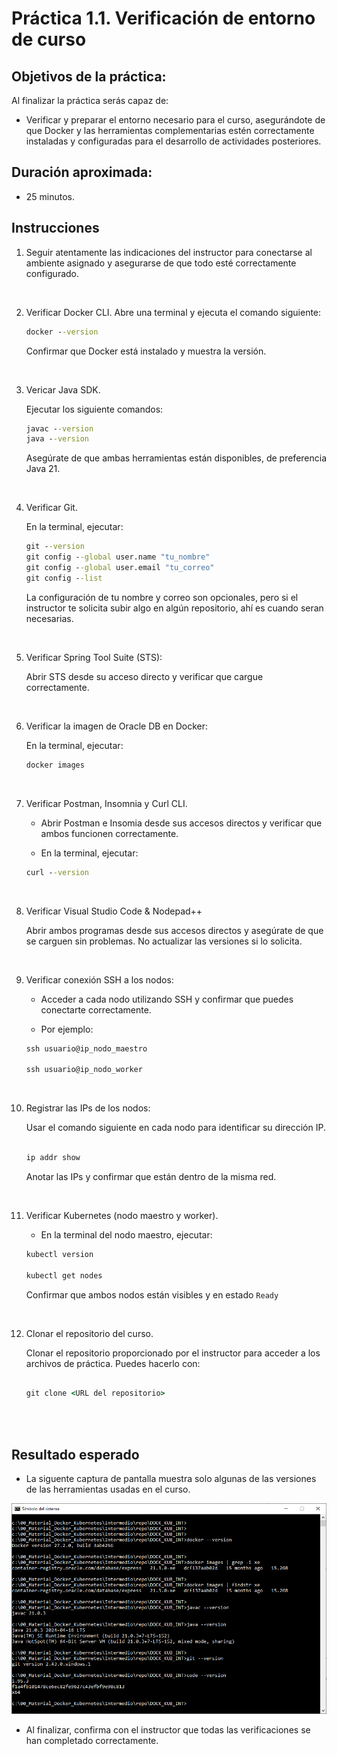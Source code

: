 # Práctica 1.1. Verificación de entorno de curso

## Objetivos de la práctica:
Al finalizar la práctica serás capaz de:

- Verificar y preparar el entorno necesario para el curso, asegurándote de que Docker y las herramientas complementarias estén correctamente instaladas y configuradas para el desarrollo de actividades posteriores.

## Duración aproximada:
- 25 minutos.

## Instrucciones

1. Seguir atentamente las indicaciones del instructor para conectarse al ambiente asignado y asegurarse de que todo esté correctamente configurado.

<br/>

2. Verificar Docker CLI.
    Abre una terminal y ejecuta el comando siguiente:

    ```cmd
    docker --version
    ```

    Confirmar que Docker está instalado y muestra la versión.

<br/>

3. Vericar Java SDK.

    Ejecutar los siguiente comandos:

    ```cmd
    javac --version
    java --version
    ```
    Asegúrate de que ambas herramientas están disponibles, de preferencia Java 21.

<br/>

4. Verificar Git.

    En la terminal, ejecutar:

    ```cmd
    git --version
    git config --global user.name "tu_nombre"
    git config --global user.email "tu_correo"
    git config --list
    ```
    La configuración de tu nombre y correo son opcionales, pero si el instructor te solicita subir algo en algún repositorio, ahí es cuando seran necesarias.

<br/>

5. Verificar Spring Tool Suite (STS):

    Abrir STS desde su acceso directo y verificar que cargue correctamente.

<br/>

6. Verificar la imagen de Oracle DB en Docker:

    En la terminal, ejecutar:

    ```cmd
    docker images
    ```

<br/>

7. Verificar Postman, Insomnia y Curl CLI.

    - Abrir Postman e Insomia desde sus accesos directos y verificar que ambos funcionen correctamente.

    - En la terminal, ejecutar:

    ```cmd
    curl --version
    ```

<br/>

8. Verificar Visual Studio Code & Nodepad++

    Abrir ambos programas desde sus accesos directos y asegúrate de que se carguen sin problemas. No actualizar las versiones si lo solicita.

<br/>

9. Verificar conexión SSH a los nodos:

    - Acceder a cada nodo utilizando SSH y confirmar que puedes conectarte correctamente.

    - Por ejemplo:

    ```cmd
    ssh usuario@ip_nodo_maestro

    ssh usuario@ip_nodo_worker
    ```

<br/>

10. Registrar las IPs de los nodos:

    Usar el comando siguiente en cada nodo para identificar su dirección IP.

    ```bash

    ip addr show
    ```

    Anotar las IPs y confirmar que están dentro de la misma red.

<br/>

11. Verificar Kubernetes (nodo maestro y worker).

    - En la terminal del nodo maestro, ejecutar:

    ```cmd
    kubectl version

    kubectl get nodes
    ```

    Confirmar que ambos nodos están visibles y en estado `Ready`

<br/>

12. Clonar el repositorio del curso.

    Clonar el repositorio proporcionado por el instructor para acceder a los archivos de práctica. Puedes hacerlo con:

    ```cmd

    git clone <URL del repositorio>
    ```

<br/>
<br/>

## Resultado esperado

- La siguente captura de pantalla muestra solo algunas de las versiones de las herramientas usadas en el curso.

![Tools version](../images/u1_1_1.png)

- Al finalizar, confirma con el instructor que todas las verificaciones se han completado correctamente.

